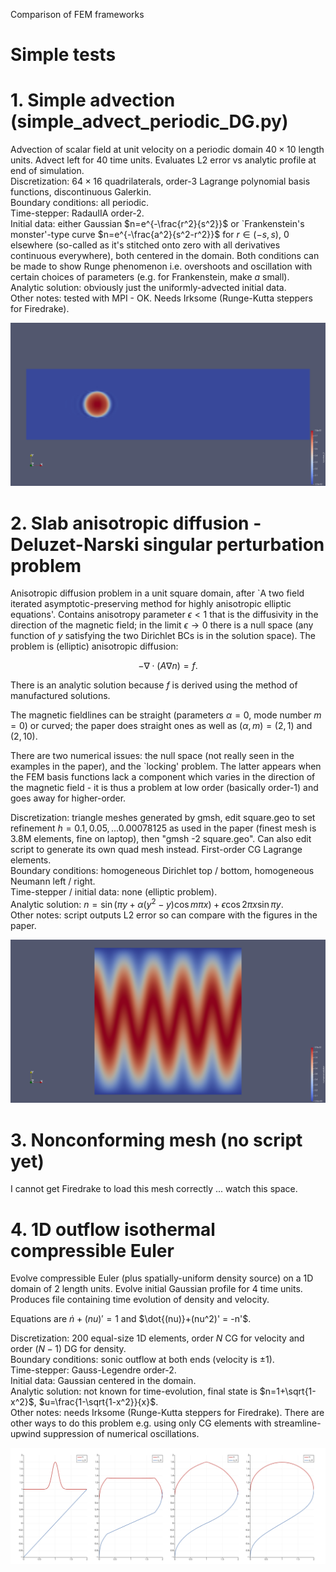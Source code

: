 Comparison of FEM frameworks

# Simple tests

# 1. Simple advection (simple_advect_periodic_DG.py)

Advection of scalar field at unit velocity on a periodic domain $40 \times 10$ length units.  Advect left for $40$ time units.  Evaluates L2 error vs analytic profile at end of simulation.\
Discretization: $64 \times 16$ quadrilaterals, order-3 Lagrange polynomial basis functions, discontinuous Galerkin.\
Boundary conditions: all periodic.\
Time-stepper: RadauIIA order-2.\
Initial data: either Gaussian $n=e^{-\frac{r^2}{s^2}}$ or `Frankenstein's monster'-type curve $n=e^{-\frac{a^2}{s^2-r^2}}$ for $r \in (-s,s)$, 0 elsewhere (so-called as it's stitched onto zero with all derivatives continuous everywhere), both centered in the domain.  Both conditions can be made to show Runge phenomenon i.e. overshoots and oscillation with certain choices of parameters (e.g. for Frankenstein, make $a$ small).\
Analytic solution: obviously just the uniformly-advected initial data.\
Other notes: tested with MPI - OK.  Needs Irksome (Runge-Kutta steppers for Firedrake).

![simple_advection](png/simple_advect_periodic_DG_output.png "Frankenstein function during advection.")

# 2. Slab anisotropic diffusion - Deluzet-Narski singular perturbation problem

Anisotropic diffusion problem in a unit square domain, after `A two field iterated asymptotic-preserving method for highly anisotropic elliptic equations'.  Contains anisotropy parameter $\epsilon < 1$ that is the diffusivity in the direction of the magnetic field; in the limit $\epsilon \rightarrow 0$ there is a null space (any function of $y$ satisfying the two Dirichlet BCs is in the solution space).  The problem is (elliptic) anisotropic diffusion:

$$
-\nabla \cdot \left ( A  \nabla n \right ) = f.
%\frac{\partial^2 n}{\partial x^2} + \epsilon \frac{\partial^2 n}{\partial y^2} = - \epsilon.
$$

There is an analytic solution because $f$ is derived using the method of manufactured solutions.

The magnetic fieldlines can be straight (parameters $\alpha=0$, mode number $m=0$) or curved; the paper does straight ones as well as $(\alpha, m)=(2,1)$ and $(2,10)$.

There are two numerical issues: the null space (not really seen in the examples in the paper), and the `locking' problem.  The latter appears when the FEM basis functions lack a component which varies in the direction of the magnetic field - it is thus a problem at low order (basically order-1) and goes away for higher-order.

Discretization: triangle meshes generated by gmsh, edit square.geo to set refinement $h=0.1, 0.05, ... 0.00078125$ as used in the paper (finest mesh is 3.8M elements, fine on laptop), then "gmsh -2 square.geo".  Can also edit script to generate its own quad mesh instead.  First-order CG Lagrange elements.\
Boundary conditions: homogeneous Dirichlet top / bottom, homogeneous Neumann left / right. \
Time-stepper / initial data: none (elliptic problem).\
Analytic solution: $n=\sin(\pi y + \alpha (y^2-y) \cos m \pi x) + \epsilon \cos 2 \pi x \sin \pi y$.\
Other notes: script outputs L2 error so can compare with the figures in the paper.

![aniso_diffusion_DeluzetNarski](png/numerical_solution_aniso_diffusion_DeluzetNarski.png "Output of script for the demanding case of h=0.00078125, alpha=2, m=10, eps=0.001.")

# 3. Nonconforming mesh (no script yet)

I cannot get Firedrake to load this mesh correctly ... watch this space.

# 4. 1D outflow isothermal compressible Euler

Evolve compressible Euler (plus spatially-uniform density source) on a 1D domain of $2$ length units.  Evolve initial Gaussian profile for $4$ time units.  Produces file containing time evolution of density and velocity.

Equations are $\dot{n} + (nu)' = 1$ and $\dot{(nu)}+(nu^2)' = -n'$.

Discretization: $200$ equal-size 1D elements, order $N$ CG for velocity and order $(N-1)$ DG for density.\
Boundary conditions: sonic outflow at both ends (velocity is $\pm 1$).\
Time-stepper: Gauss-Legendre order-2.\
Initial data: Gaussian centered in the domain.\
Analytic solution: not known for time-evolution, final state is $n=1+\sqrt{1-x^2}$, $u=\frac{1-\sqrt{1-x^2}}{x}$.\
Other notes: needs Irksome (Runge-Kutta steppers for Firedrake).  There are other ways to do this problem e.g. using only CG elements with streamline-upwind suppression of numerical oscillations.

![1D_compressible_Euler_DG](png/SOL_1D_DG_upwind_irksome.png "Frames from time-evolution of the initial state to the steady-state.")
